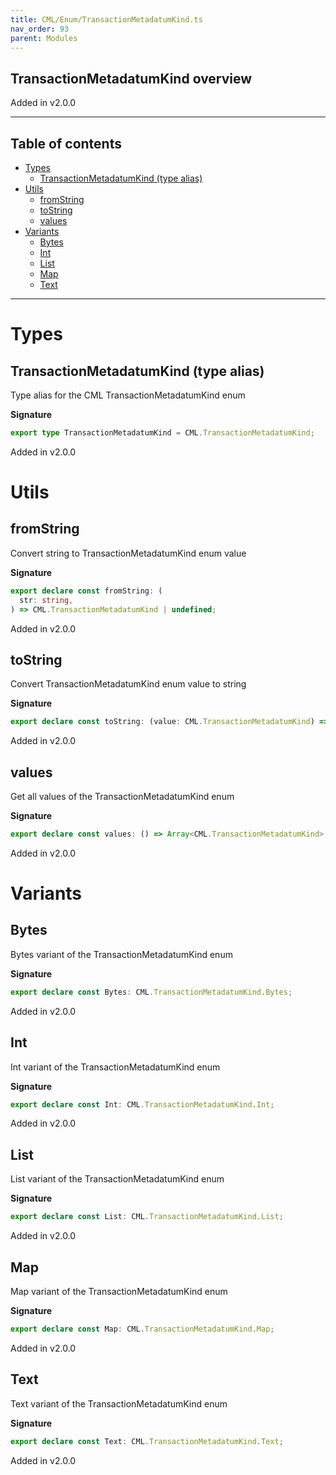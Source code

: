 ```yaml
---
title: CML/Enum/TransactionMetadatumKind.ts
nav_order: 93
parent: Modules
---
```


## TransactionMetadatumKind overview

Added in v2.0.0

---

<h2 class="text-delta">Table of contents</h2>

- [Types](#types)
  - [TransactionMetadatumKind (type alias)](#transactionmetadatumkind-type-alias)
- [Utils](#utils)
  - [fromString](#fromstring)
  - [toString](#tostring)
  - [values](#values)
- [Variants](#variants)
  - [Bytes](#bytes)
  - [Int](#int)
  - [List](#list)
  - [Map](#map)
  - [Text](#text)

---

# Types

## TransactionMetadatumKind (type alias)

Type alias for the CML TransactionMetadatumKind enum

**Signature**

```ts
export type TransactionMetadatumKind = CML.TransactionMetadatumKind;
```

Added in v2.0.0

# Utils

## fromString

Convert string to TransactionMetadatumKind enum value

**Signature**

```ts
export declare const fromString: (
  str: string,
) => CML.TransactionMetadatumKind | undefined;
```

Added in v2.0.0

## toString

Convert TransactionMetadatumKind enum value to string

**Signature**

```ts
export declare const toString: (value: CML.TransactionMetadatumKind) => string;
```

Added in v2.0.0

## values

Get all values of the TransactionMetadatumKind enum

**Signature**

```ts
export declare const values: () => Array<CML.TransactionMetadatumKind>;
```

Added in v2.0.0

# Variants

## Bytes

Bytes variant of the TransactionMetadatumKind enum

**Signature**

```ts
export declare const Bytes: CML.TransactionMetadatumKind.Bytes;
```

Added in v2.0.0

## Int

Int variant of the TransactionMetadatumKind enum

**Signature**

```ts
export declare const Int: CML.TransactionMetadatumKind.Int;
```

Added in v2.0.0

## List

List variant of the TransactionMetadatumKind enum

**Signature**

```ts
export declare const List: CML.TransactionMetadatumKind.List;
```

Added in v2.0.0

## Map

Map variant of the TransactionMetadatumKind enum

**Signature**

```ts
export declare const Map: CML.TransactionMetadatumKind.Map;
```

Added in v2.0.0

## Text

Text variant of the TransactionMetadatumKind enum

**Signature**

```ts
export declare const Text: CML.TransactionMetadatumKind.Text;
```

Added in v2.0.0
